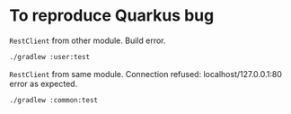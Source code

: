 # To reproduce Quarkus bug

`RestClient` from other module. Build error.

```bash
./gradlew :user:test
```

`RestClient` from same module. Connection refused: localhost/127.0.0.1:80 error as expected.
```bash
./gradlew :common:test
```
